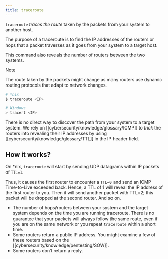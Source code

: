 ```yaml
---
title: traceroute
---
```


`traceroute` *traces the route* taken by the packets from your system to another host.

The purpose of a traceroute is to find the IP addresses of the routers or hops that a packet traverses as it goes from your system to a target host.

This command also reveals the number of routers between the two systems.

> [!note]
>
> The route taken by the packets might change as many routers use dynamic routing protocols that adapt to network changes.

```sh
# *nix
$ traceroute <IP>

# Windows
> tracert <IP>
```

There is no direct way to discover the path from your system to a target system. We rely on [[cybersecurity/knowledge/glossary/ICMP]] to _trick_ the routers into revealing their IP addresses by using [[cybersecurity/knowledge/glossary/TTL]] in the IP header field.

## How it works?

On \*nix, `traceroute` will start by sending UDP datagrams within IP packets of `TTL=1`.

Thus, it causes the first router to encounter a `TTL=0` and send an ICMP Time-to-Live exceeded back. Hence, a TTL of 1 will reveal the IP address of the first router to you. Then it will send another packet with TTL=2; this packet will be dropped at the second router. And so on.

- The number of hops/routers between your system and the target system depends on the time you are running traceroute. There is no guarantee that your packets will always follow the same route, even if you are on the same network or you repeat `traceroute` within a short time.
- Some routers return a public IP address. You might examine a few of these routers based on the [[cybersecurity/knowledge/pentesting/SOW]].
- Some routers don’t return a reply.
